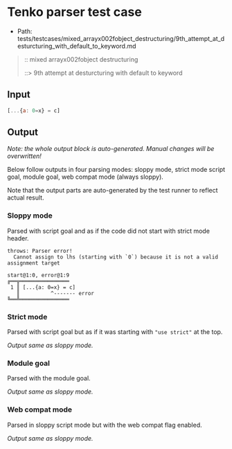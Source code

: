 # Tenko parser test case

- Path: tests/testcases/mixed_arrayx002fobject_destructuring/9th_attempt_at_desturcturing_with_default_to_keyword.md

> :: mixed arrayx002fobject destructuring
>
> ::> 9th attempt at desturcturing with default to keyword

## Input

`````js
[...{a: 0=x} = c]
`````

## Output

_Note: the whole output block is auto-generated. Manual changes will be overwritten!_

Below follow outputs in four parsing modes: sloppy mode, strict mode script goal, module goal, web compat mode (always sloppy).

Note that the output parts are auto-generated by the test runner to reflect actual result.

### Sloppy mode

Parsed with script goal and as if the code did not start with strict mode header.

`````
throws: Parser error!
  Cannot assign to lhs (starting with `0`) because it is not a valid assignment target

start@1:0, error@1:9
╔══╦════════════════
 1 ║ [...{a: 0=x} = c]
   ║          ^------- error
╚══╩════════════════

`````

### Strict mode

Parsed with script goal but as if it was starting with `"use strict"` at the top.

_Output same as sloppy mode._

### Module goal

Parsed with the module goal.

_Output same as sloppy mode._

### Web compat mode

Parsed in sloppy script mode but with the web compat flag enabled.

_Output same as sloppy mode._
